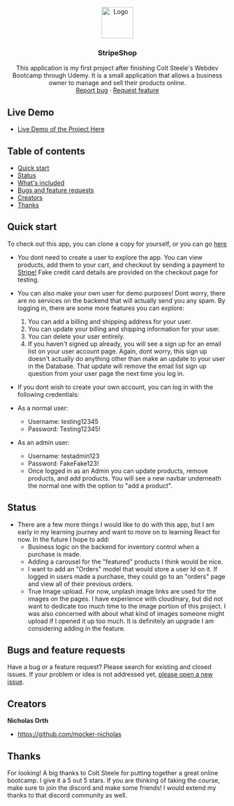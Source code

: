<p align="center">
  <a href="https://github.com/mocker-nicholas/stripes">
    <img src="https://res.cloudinary.com/dtk2pykqu/image/upload/v1649269768/fav_dsdiem.png" alt="Logo" width=72 height=72>
  </a>

  <h3 align="center">StripeShop</h3>

  <p align="center">
    This application is my first project after finishing Colt Steele's Webdev Bootcamp through Udemy. It is a small application that allows a business owner to manage and sell their products online. 
    <br>
    <a href="https://github.com/mocker-nicholas/stripes/issues">Report bug</a>
    ·
    <a href="https://github.com/mocker-nicholas/stripes/issues">Request feature</a>
  </p>
</p>

## Live Demo

- [Live Demo of the Project Here](https://rocky-lake-27818.herokuapp.com/)

## Table of contents

- [Quick start](#quick-start)
- [Status](#status)
- [What's included](#whats-included)
- [Bugs and feature requests](#bugs-and-feature-requests)
- [Creators](#creators)
- [Thanks](#thanks)

## Quick start

To check out this app, you can clone a copy for yourself, or you can go [here]('https://www.google.com/')

- You dont need to create a user to explore the app. You can view products, add them to your cart, and checkout by sending a payment to [Stripe!](https://stripe.com/) Fake credit card details are provided on the checkout page for testing.
- You can also make your own user for demo purposes! Dont worry, there are no services on the backend that will actually send you any spam. By logging in, there are some more features you can explore:

  1. You can add a billing and shipping address for your user.
  2. You can update your billing and shipping information for your user.
  3. You can delete your user entirely.
  4. If you haven't signed up already, you will see a sign up for an email list on your user account page. Again, dont worry, this sign up doesn't actually do anything other than make an update to your user in the Database. That update will remove the email list sign up question from your user page the next time you log in.

- If you dont wish to create your own account, you can log in with the following credentials:

- As a normal user:

  - Username: testing12345
  - Password: Testing12345!

- As an admin user:
  - Username: testadmin123
  - Password: FakeFake123!
  - Once logged in as an Admin you can update products, remove products, and add products. You will see a new navbar underneath the normal one with the option to "add a product".

## Status

- There are a few more things I would like to do with this app, but I am early in my learning journey and want to move on to learning React for now. In the future I hope to add:
  - Business logic on the backend for inventory control when a purchase is made.
  - Adding a carousel for the "featured" products I think would be nice.
  - I want to add an "Orders" model that would store a user Id on it. If logged in users made a purchase, they could go to an "orders" page and view all of their previous orders.
  - True Image upload. For now, unplash image links are used for the images on the pages. I have experience with cloudinary, but did not want to dedicate too much time to the image portion of this project. I was also concerned with about what kind of images someone might upload if I opened it up too much. It is definitely an upgrade I am considering adding in the feature.

## Bugs and feature requests

Have a bug or a feature request? Please search for existing and closed issues. If your problem or idea is not addressed yet, [please open a new issue](https://github.com/mocker-nicholas/stripes/issues).

## Creators

**Nicholas Orth**

- <https://github.com/mocker-nicholas>

## Thanks

For looking! A big thanks to Colt Steele for putting together a great online bootcamp. I give it a 5 out 5 stars. If you are thinking of taking the course, make sure to join the discord and make some friends! I would extend my thanks to that discord community as well.
